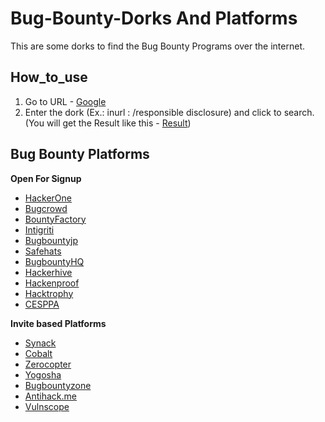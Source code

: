 Bug-Bounty-Dorks And Platforms
===================
This are some dorks to find the Bug Bounty Programs over the internet.
## How_to_use ##
1. Go to URL - [Google](https://www.goolge.com/)
2. Enter the dork (Ex.: inurl : /responsible disclosure) and click to search. (You will get the Result like this - [Result](https://www.google.com/search?sxsrf=ALeKk00CVvHbCUVQC8oHoF6Pok1tKgFXOA%3A1590033851569&source=hp&ei=u_3FXqW5IPuprtoP2uKC0AE&q=inurl+%3A+%2Fresponsible+disclosure%27&oq=inurl+%3A+%2Fresponsible+disclosure%27&gs_lcp=CgZwc3ktYWIQAzICCAAyBggAEBYQHjIGCAAQFhAeMgYIABAWEB4yBggAEBYQHjIGCAAQFhAeMgYIABAWEB4yBggAEBYQHjIGCAAQFhAeUJcEWIgKYNoKaABwAHgAgAHSAYgB0gGSAQMyLTGYAQCgAQKgAQGqAQdnd3Mtd2l6&sclient=psy-ab&ved=0ahUKEwjlgpvXicTpAhX7lEsFHVqxABoQ4dUDCAc&uact=5))



## Bug Bounty Platforms

**Open For Signup**

- [HackerOne](https://www.hackerone.com/)
- [Bugcrowd](https://www.bugcrowd.com/)
- [BountyFactory](https://bountyfactory.io/)
- [Intigriti](https://intigriti.be/)
- [Bugbountyjp](https://bugbounty.jp/)
- [Safehats](https://safehats.com/)
- [BugbountyHQ](https://www.bugbountyhq.com/)
- [Hackerhive](https://hackerhive.io/)
- [Hackenproof](https://hackenproof.com/)
- [Hacktrophy](https://hacktrophy.com/)
- [CESPPA](https://www.cesppa.com/)

**Invite based Platforms**

- [Synack](https://www.synack.com/red-team/)
- [Cobalt](https://cobalt.io/)
- [Zerocopter](https://zerocopter.com/)
- [Yogosha](https://www.yogosha.com/)
- [Bugbountyzone](https://bugbountyzone.com/)
- [Antihack.me](http://www.antihack.me/)
- [Vulnscope](https://www.vulnscope.com/)
